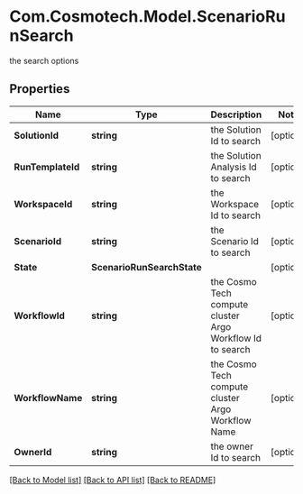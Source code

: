 # Com.Cosmotech.Model.ScenarioRunSearch
the search options

## Properties

Name | Type | Description | Notes
------------ | ------------- | ------------- | -------------
**SolutionId** | **string** | the Solution Id to search | [optional] 
**RunTemplateId** | **string** | the Solution Analysis Id to search | [optional] 
**WorkspaceId** | **string** | the Workspace Id to search | [optional] 
**ScenarioId** | **string** | the Scenario Id to search | [optional] 
**State** | **ScenarioRunSearchState** |  | [optional] 
**WorkflowId** | **string** | the Cosmo Tech compute cluster Argo Workflow Id to search | [optional] 
**WorkflowName** | **string** | the Cosmo Tech compute cluster Argo Workflow Name | [optional] 
**OwnerId** | **string** | the owner Id to search | [optional] 

[[Back to Model list]](../README.md#documentation-for-models) [[Back to API list]](../README.md#documentation-for-api-endpoints) [[Back to README]](../README.md)


